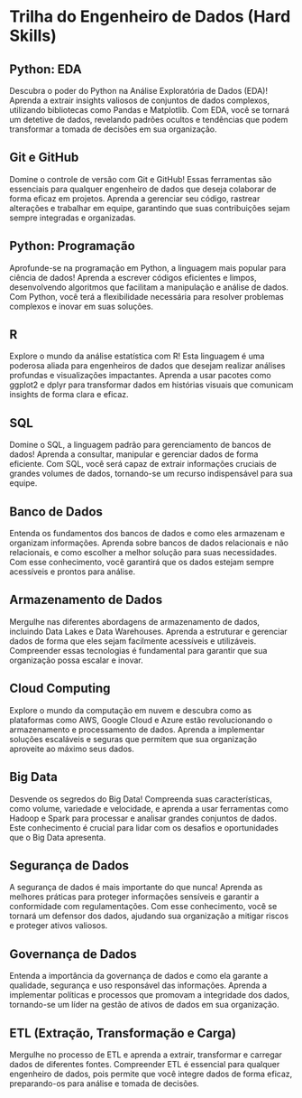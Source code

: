 # Trilha do Engenheiro de Dados (Hard Skills)

## Python: EDA
Descubra o poder do Python na Análise Exploratória de Dados (EDA)! Aprenda a extrair insights valiosos de conjuntos de dados complexos, utilizando bibliotecas como Pandas e Matplotlib. Com EDA, você se tornará um detetive de dados, revelando padrões ocultos e tendências que podem transformar a tomada de decisões em sua organização.

## Git e GitHub
Domine o controle de versão com Git e GitHub! Essas ferramentas são essenciais para qualquer engenheiro de dados que deseja colaborar de forma eficaz em projetos. Aprenda a gerenciar seu código, rastrear alterações e trabalhar em equipe, garantindo que suas contribuições sejam sempre integradas e organizadas.

## Python: Programação
Aprofunde-se na programação em Python, a linguagem mais popular para ciência de dados! Aprenda a escrever códigos eficientes e limpos, desenvolvendo algoritmos que facilitam a manipulação e análise de dados. Com Python, você terá a flexibilidade necessária para resolver problemas complexos e inovar em suas soluções.

## R
Explore o mundo da análise estatística com R! Esta linguagem é uma poderosa aliada para engenheiros de dados que desejam realizar análises profundas e visualizações impactantes. Aprenda a usar pacotes como ggplot2 e dplyr para transformar dados em histórias visuais que comunicam insights de forma clara e eficaz.

## SQL
Domine o SQL, a linguagem padrão para gerenciamento de bancos de dados! Aprenda a consultar, manipular e gerenciar dados de forma eficiente. Com SQL, você será capaz de extrair informações cruciais de grandes volumes de dados, tornando-se um recurso indispensável para sua equipe.

## Banco de Dados
Entenda os fundamentos dos bancos de dados e como eles armazenam e organizam informações. Aprenda sobre bancos de dados relacionais e não relacionais, e como escolher a melhor solução para suas necessidades. Com esse conhecimento, você garantirá que os dados estejam sempre acessíveis e prontos para análise.

## Armazenamento de Dados
Mergulhe nas diferentes abordagens de armazenamento de dados, incluindo Data Lakes e Data Warehouses. Aprenda a estruturar e gerenciar dados de forma que eles sejam facilmente acessíveis e utilizáveis. Compreender essas tecnologias é fundamental para garantir que sua organização possa escalar e inovar.

## Cloud Computing
Explore o mundo da computação em nuvem e descubra como as plataformas como AWS, Google Cloud e Azure estão revolucionando o armazenamento e processamento de dados. Aprenda a implementar soluções escaláveis e seguras que permitem que sua organização aproveite ao máximo seus dados.

## Big Data
Desvende os segredos do Big Data! Compreenda suas características, como volume, variedade e velocidade, e aprenda a usar ferramentas como Hadoop e Spark para processar e analisar grandes conjuntos de dados. Este conhecimento é crucial para lidar com os desafios e oportunidades que o Big Data apresenta.

## Segurança de Dados
A segurança de dados é mais importante do que nunca! Aprenda as melhores práticas para proteger informações sensíveis e garantir a conformidade com regulamentações. Com esse conhecimento, você se tornará um defensor dos dados, ajudando sua organização a mitigar riscos e proteger ativos valiosos.

## Governança de Dados
Entenda a importância da governança de dados e como ela garante a qualidade, segurança e uso responsável das informações. Aprenda a implementar políticas e processos que promovam a integridade dos dados, tornando-se um líder na gestão de ativos de dados em sua organização.

## ETL (Extração, Transformação e Carga)
Mergulhe no processo de ETL e aprenda a extrair, transformar e carregar dados de diferentes fontes. Compreender ETL é essencial para qualquer engenheiro de dados, pois permite que você integre dados de forma eficaz, preparando-os para análise e tomada de decisões.
